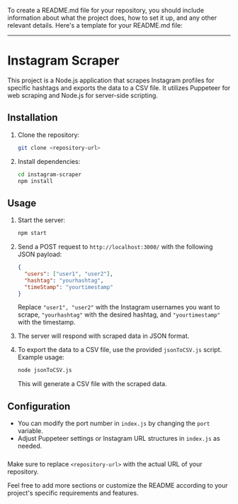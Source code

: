 To create a README.md file for your repository, you should include information about what the project does, how to set it up, and any other relevant details. Here's a template for your README.md file:

---

# Instagram Scraper

This project is a Node.js application that scrapes Instagram profiles for specific hashtags and exports the data to a CSV file. It utilizes Puppeteer for web scraping and Node.js for server-side scripting.

## Installation

1. Clone the repository:

   ```bash
   git clone <repository-url>
   ```

2. Install dependencies:

   ```bash
   cd instagram-scraper
   npm install
   ```

## Usage

1. Start the server:

   ```bash
   npm start
   ```

2. Send a POST request to `http://localhost:3000/` with the following JSON payload:

   ```json
   {
     "users": ["user1", "user2"],
     "hashtag": "yourhashtag",
     "timeStamp": "yourtimestamp"
   }
   ```

   Replace `"user1", "user2"` with the Instagram usernames you want to scrape, `"yourhashtag"` with the desired hashtag, and `"yourtimestamp"` with the timestamp.

3. The server will respond with scraped data in JSON format.

4. To export the data to a CSV file, use the provided `jsonToCSV.js` script. Example usage:

   ```bash
   node jsonToCSV.js
   ```

   This will generate a CSV file with the scraped data.

## Configuration

- You can modify the port number in `index.js` by changing the `port` variable.
- Adjust Puppeteer settings or Instagram URL structures in `index.js` as needed.

#####

Make sure to replace `<repository-url>` with the actual URL of your repository.

Feel free to add more sections or customize the README according to your project's specific requirements and features.
